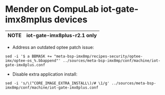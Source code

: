 # Mender on CompuLab iot-gate-imx8mplus devices

|NOTE|iot-gate-imx8plus-r2.1 only|
|---|---|

* Address an outdated optee patch issue:
```
sed -i '$ a BBMASK += "meta-bsp-imx8mp/recipes-security/optee-imx/optee-os_%.bbappend"' ../sources/meta-bsp-imx8mp/conf/machine/iot-gate-imx8plus.conf
```

* Disable extra application install:
```
sed -i 's/\(^CORE_IMAGE_EXTRA_INSTALL\)/# \1/g' ../sources/meta-bsp-imx8mp/conf/machine/iot-gate-imx8plus.conf
```
